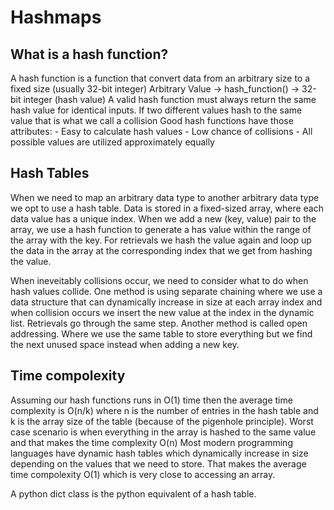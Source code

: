 # Hashmaps
 
## What is a hash function?
A hash function is a function that convert data from an arbitrary size to a fixed size (usually 32-bit integer)
Arbitrary Value -> hash_function() -> 32-bit integer (hash value)
A valid hash function must always return the same hash value for identical inputs. If two different values hash to the
same value that is what we call a collision
Good hash functions have those attributes:
    - Easy to calculate hash values
    - Low chance of collisions
    - All possible values are utilized approximately equally

## Hash Tables
When we need to map an arbitrary data type to another arbitrary data type we opt to use a hash table.
Data is stored in a fixed-sized array, where each data value has a unique index. When we add a new (key, value) pair to the array, we use a hash function to generate a has value within the range of the array with the key. For retrievals we hash the value again and loop up the data in the array at the corresponding index that we get from hashing the value.

When ineveitably collisions occur, we need to consider what to do when hash values collide. One method is using separate chaining where we use a data structure that can dynamically increase in size at each array index and when collision occurs we insert the new value at the index in the dynamic list. Retrievals go through the same step. Another method is called open addressing. Where we use the same table to store everything but we find the next unused space instead when adding a new key.

## Time compolexity
Assuming our hash functions runs in O(1) time then the average time complexity is O(n/k) where n is the number of entries in the hash table and k is the array size of the table (because of the pigenhole principle).
Worst case scenario is when everything in the array is hashed to the same value and that makes the time complexity O(n)
Most modern programming languages have dynamic hash tables which dynamically increase in size depending on the values that we need to store. That makes the average time compolexity O(1) which is very close to accessing an array.

A python dict class is the python equivalent of a hash table.
